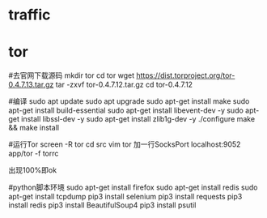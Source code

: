 # traffic

# tor

#去官网下载源码
mkdir tor
cd tor
wget https://dist.torproject.org/tor-0.4.7.13.tar.gz
tar -zxvf tor-0.4.7.12.tar.gz
cd tor-0.4.7.12

#编译
sudo apt update
sudo apt upgrade
sudo apt-get install make
sudo apt-get install build-essential
sudo apt-get install libevent-dev -y
sudo apt-get install libssl-dev -y
sudo apt-get install zlib1g-dev -y
./configure
make && make install

#运行Tor
screen -R tor
cd src
vim tor
加一行SocksPort localhost:9052
app/tor -f torrc

出现100%即ok

#python脚本环境
sudo apt-get install firefox
sudo apt-get install redis
sudo apt-get install tcpdump
pip3 install selenium
pip3 install requests
pip3 install redis
pip3 install BeautifulSoup4
pip3 install psutil
